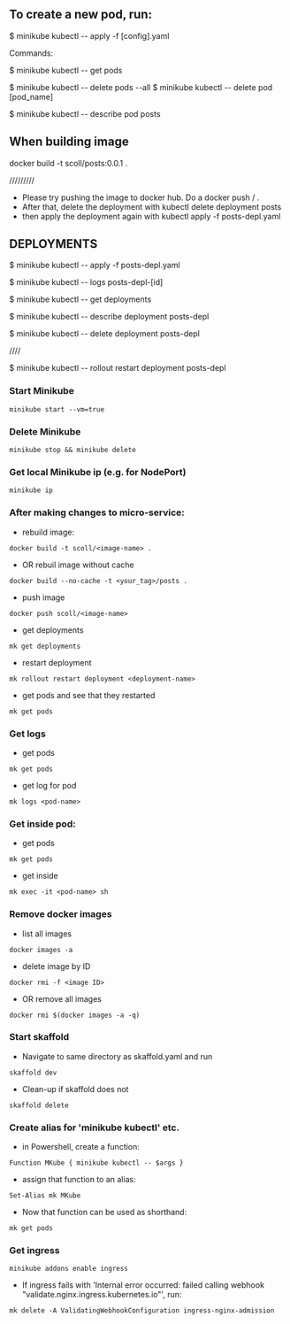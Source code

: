 ## To create a new pod, run:

\$ minikube kubectl -- apply -f [config].yaml

Commands:

\$ minikube kubectl -- get pods

\$ minikube kubectl -- delete pods --all
\$ minikube kubectl -- delete pod [pod_name]

\$ minikube kubectl -- describe pod posts

## When building image

docker build -t scoll/posts:0.0.1 .

/////////

- Please try pushing the image to docker hub. Do a docker push <yourdockerid>/<imagename> .
- After that, delete the deployment with kubectl delete deployment posts
- then apply the deployment again with kubectl apply -f posts-depl.yaml

## DEPLOYMENTS

\$ minikube kubectl -- apply -f posts-depl.yaml

\$ minikube kubectl -- logs posts-depl-[id]

\$ minikube kubectl -- get deployments

\$ minikube kubectl -- describe deployment posts-depl

\$ minikube kubectl -- delete deployment posts-depl

////

\$ minikube kubectl -- rollout restart deployment posts-depl

### Start Minikube

`minikube start --vm=true`

### Delete Minikube

`minikube stop && minikube delete`

### Get local Minikube ip (e.g. for NodePort)

`minikube ip`

### After making changes to micro-service:

- rebuild image:

`docker build -t scoll/<image-name> .`

- OR rebuil image without cache

`docker build --no-cache -t <your_tag>/posts . `

- push image

`docker push scoll/<image-name>`

- get deployments

`mk get deployments`

- restart deployment

`mk rollout restart deployment <deployment-name>`

- get pods and see that they restarted

`mk get pods`

### Get logs

- get pods

`mk get pods`

- get log for pod

`mk logs <pod-name>`

### Get inside pod:

- get pods

`mk get pods`

- get inside

`mk exec -it <pod-name> sh`

### Remove docker images

- list all images

`docker images -a`

- delete image by ID

`docker rmi -f <image ID>`

- OR remove all images

`docker rmi $(docker images -a -q)`

### Start skaffold

- Navigate to same directory as skaffold.yaml and run

`skaffold dev`

- Clean-up if skaffold does not

`skaffold delete`

### Create alias for 'minikube kubectl' etc.

- in Powershell, create a function:

`Function MKube { minikube kubectl -- $args }`

- assign that function to an alias:

`Set-Alias mk MKube`

- Now that function can be used as shorthand:

`mk get pods`

### Get ingress

`minikube addons enable ingress`

- If ingress fails with 'Internal error occurred: failed calling webhook "validate.nginx.ingress.kubernetes.io"', run:

`mk delete -A ValidatingWebhookConfiguration ingress-nginx-admission`
